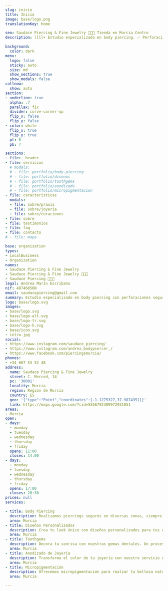 ```yaml
---
slug: inicio
title: Inicio
image: base/logo.png
translationKey: home

seo: Saudace Piercing & Fine Jewelry 🧷👂🏻 Tienda en Murcia Centro
description: llll➤ Estudio especializado en body piercing. ✅ Perforaciones Seguras, Joyería Biocompatible, Diseños Personalizados, Seguimiento, Toothgems, Anodizado...

background:
  color: dark
menu:
  logo: false
  sticky: auto
  size: md
  show_sections: true
  show_modals: false
callnow:
  show: auto
section:
- underline: true
  alpha: .7
  parallax: fix
  divider: curve-corner-op
  flip_x: false
  flip_y: false
- color: white
  flip_x: true
  flip_y: true
  pt: 6
  pb: 7

sections:
- file: _header
- file: servicios
  # modals:
  # - file: portfolio/body-piercing
  # - file: portfolio/disenos
  # - file: portfolio/toothgems
  # - file: portfolio/anodizado
  # - file: portfolio/micropigmentacion
- file: caracteristicas
  modals:
  - file: sobre/praxis
  - file: sobre/joyeria
  - file: sobre/curaciones
- file: sobre
- file: testimonios
- file: faq
- file: contacto
# - file: mapa

base: organization
types:
- LocalBusiness
- Organization
names:
- Saudace Piercing & Fine Jewelry
- Saudace Piercing & Fine Jewelry 🧷👂🏻
- Saudace Piercing 🧷👂🏻
legal: Andrea Marín Escribano
nif: 48746856N
email: saudacepiercing@gmail.com
summary: Estudio especializado en body piercing con perforaciones seguras y joyería biocompatible en Murcia centro. Ofrecemos diseños personalizados y seguimiento post-perforación. También realizamos toothgems, anodizado de joyería y micropigmentación.
logo: base/logo.svg
images:
- base/logo.svg
- base/logo-alt.svg
- base/logo-tr.svg
- base/logo-h.svg
- base/icon.svg
- intro.jpg
social:
- https://www.instagram.com/saudace_piercing/
- https://www.instagram.com/andrea_bodypiercer_/
- https://www.facebook.com/piercingsmurcia/
phones:
- +34 667 53 52 48
address:
  name: Saudace Piercing & Fine Jewelry
  street: C. Merced, 14
  pc: '30001'
  locality: Murcia
  region: Región de Murcia
  country: ES
  geo: '{"type":"Point","coordinates":[-1.1275327,37.9874351]}'
  link: https://maps.google.com/?cid=5556792309972931851
areas:
- Murcia
open:
- days:
  - monday
  - tuesday
  - wednesday
  - thursday
  - friday
  opens: 11:00
  closes: 14:00
- days:
  - monday
  - tuesday
  - wednesday
  - thursday
  - friday
  opens: 17:00
  closes: 20:30
prices: null
services:

- title: Body Piercing
  description: Realizamos piercings seguros en diversas zonas, siempre con técnicas asépticas y joyería biocompatible.
  area: Murcia
- title: Diseños Personalizados
  description: Crea tu look único con diseños personalizados para tus orejas, adaptados a tu estilo y personalidad.
  area: Murcia
- title: Toothgems
  description: Decora tu sonrisa con nuestras gemas dentales. Un proceso indoloro y no invasivo que te da un toque especial.
  area: Murcia
- title: Anodizado de Joyería
  description: Transforma el color de tu joyería con nuestro servicio de anodizado, seguro y de alta calidad.
  area: Murcia
- title: Micropigmentación
  description: Ofrecemos micropigmentación para realzar tu belleza natural de forma duradera y personalizada.
  area: Murcia

---
```

